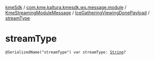 [kmeSdk](../../../index.md) / [com.kme.kaltura.kmesdk.ws.message.module](../../index.md) / [KmeStreamingModuleMessage](../index.md) / [IceGatheringViewingDonePayload](index.md) / [streamType](./stream-type.md)

# streamType

`@SerializedName("streamType") var streamType: `[`String`](https://kotlinlang.org/api/latest/jvm/stdlib/kotlin/-string/index.html)`?`